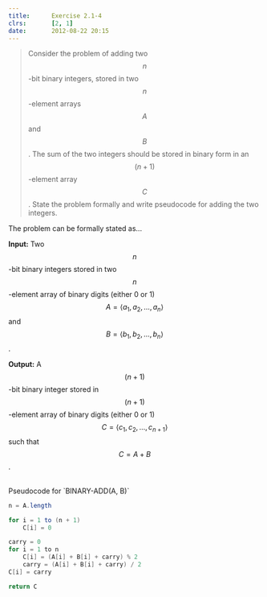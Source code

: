 ```yaml
---
title:      Exercise 2.1-4
clrs:       [2, 1]
date:       2012-08-22 20:15
---
```


>Consider the problem of adding two $$n$$-bit binary integers, stored in two $$n$$-element arrays $$A$$ and $$B$$. The sum of the two integers should be stored in binary form in an $$(n + 1)$$-element array $$C$$. State the problem formally and write pseudocode for adding the two integers.

The problem can be formally stated as...

**Input:** Two $$n$$-bit binary integers stored in two $$n$$-element array of binary digits (either 0 or 1) $$A = \langle a_1, a_2, . . . , a_n \rangle$$ and $$B = \langle b_1, b_2, . . . , b_n \rangle$$.

**Output:** A $$(n + 1)$$-bit binary integer stored in $$(n + 1)$$-element array of binary digits (either 0 or 1) $$C = \langle c_1, c_2, . . . , c_{n+1} \rangle$$ such that $$C = A + B$$.

<br/>
Pseudocode for `BINARY-ADD(A, B)`

```java
n = A.length

for i = 1 to (n + 1)
    C[i] = 0

carry = 0
for i = 1 to n
    C[i] = (A[i] + B[i] + carry) % 2
    carry = (A[i] + B[i] + carry) / 2
C[i] = carry

return C
```